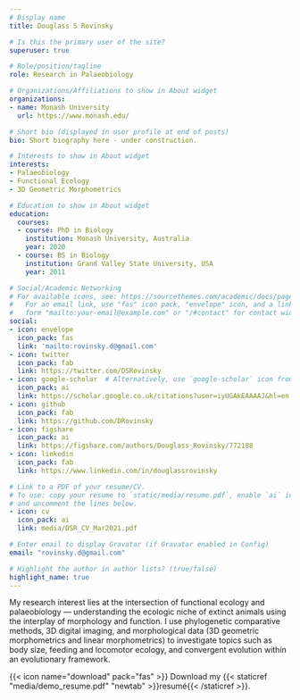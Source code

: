 ```yaml
---
# Display name
title: Douglass S Rovinsky

# Is this the primary user of the site?
superuser: true

# Role/position/tagline
role: Research in Palaeobiology

# Organizations/Affiliations to show in About widget
organizations:
- name: Monash University
  url: https://www.monash.edu/

# Short bio (displayed in user profile at end of posts)
bio: Short biography here - under construction.

# Interests to show in About widget
interests:
- Palaeobiology
- Functional Ecology
- 3D Geometric Morphometrics

# Education to show in About widget
education:
  courses:
  - course: PhD in Biology
    institution: Monash University, Australia
    year: 2020
  - course: BS in Biology
    institution: Grand Valley State University, USA
    year: 2011

# Social/Academic Networking
# For available icons, see: https://sourcethemes.com/academic/docs/page-builder/#icons
#   For an email link, use "fas" icon pack, "envelope" icon, and a link in the
#   form "mailto:your-email@example.com" or "/#contact" for contact widget.
social:
- icon: envelope
  icon_pack: fas
  link: 'mailto:rovinsky.d@gmail.com'
- icon: twitter
  icon_pack: fab
  link: https://twitter.com/DSRovinsky
- icon: google-scholar  # Alternatively, use `google-scholar` icon from `ai` icon pack
  icon_pack: ai
  link: https://scholar.google.co.uk/citations?user=iyUGAkEAAAAJ&hl=en
- icon: github
  icon_pack: fab
  link: https://github.com/DRovinsky
- icon: figshare
  icon_pack: ai
  link: https://figshare.com/authors/Douglass_Rovinsky/772188
- icon: linkedin
  icon_pack: fab
  link: https://www.linkedin.com/in/douglassrovinsky

# Link to a PDF of your resume/CV.
# To use: copy your resume to `static/media/resume.pdf`, enable `ai` icons in `params.toml`, 
# and uncomment the lines below.
- icon: cv
  icon_pack: ai
  link: media/DSR_CV_Mar2021.pdf

# Enter email to display Gravatar (if Gravatar enabled in Config)
email: "rovinsky.d@gmail.com"

# Highlight the author in author lists? (true/false)
highlight_name: true
---
```


My research interest lies at the intersection of functional ecology and palaeobiology — understanding the ecologic niche of extinct animals using the interplay of morphology and function. I use phylogenetic comparative methods, 3D digital imaging, and morphological data (3D geometric morphometrics and linear morphometrics) to investigate topics such as body size, feeding and locomotor ecology, and convergent evolution within an evolutionary framework. 

{{< icon name="download" pack="fas" >}} Download my {{< staticref "media/demo_resume.pdf" "newtab" >}}resumé{{< /staticref >}}.
